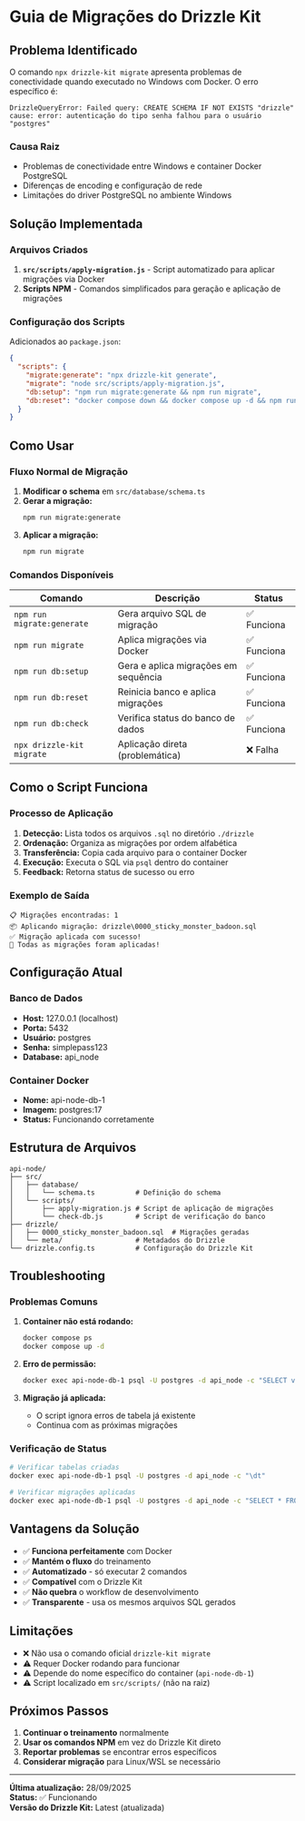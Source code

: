 # Guia de Migrações do Drizzle Kit

## Problema Identificado

O comando `npx drizzle-kit migrate` apresenta problemas de conectividade quando executado no Windows com Docker. O erro específico é:

```
DrizzleQueryError: Failed query: CREATE SCHEMA IF NOT EXISTS "drizzle"
cause: error: autenticação do tipo senha falhou para o usuário "postgres"
```

### Causa Raiz
- Problemas de conectividade entre Windows e container Docker PostgreSQL
- Diferenças de encoding e configuração de rede
- Limitações do driver PostgreSQL no ambiente Windows

## Solução Implementada

### Arquivos Criados

1. **`src/scripts/apply-migration.js`** - Script automatizado para aplicar migrações via Docker
2. **Scripts NPM** - Comandos simplificados para geração e aplicação de migrações

### Configuração dos Scripts

Adicionados ao `package.json`:

```json
{
  "scripts": {
    "migrate:generate": "npx drizzle-kit generate",
    "migrate": "node src/scripts/apply-migration.js",
    "db:setup": "npm run migrate:generate && npm run migrate",
    "db:reset": "docker compose down && docker compose up -d && npm run migrate"
  }
}
```

## Como Usar

### Fluxo Normal de Migração

1. **Modificar o schema** em `src/database/schema.ts`
2. **Gerar a migração:**
   ```bash
   npm run migrate:generate
   ```
3. **Aplicar a migração:**
   ```bash
   npm run migrate
   ```

### Comandos Disponíveis

| Comando | Descrição | Status |
|---------|-----------|--------|
| `npm run migrate:generate` | Gera arquivo SQL de migração | ✅ Funciona |
| `npm run migrate` | Aplica migrações via Docker | ✅ Funciona |
| `npm run db:setup` | Gera e aplica migrações em sequência | ✅ Funciona |
| `npm run db:reset` | Reinicia banco e aplica migrações | ✅ Funciona |
| `npm run db:check` | Verifica status do banco de dados | ✅ Funciona |
| `npx drizzle-kit migrate` | Aplicação direta (problemática) | ❌ Falha |

## Como o Script Funciona

### Processo de Aplicação

1. **Detecção:** Lista todos os arquivos `.sql` no diretório `./drizzle`
2. **Ordenação:** Organiza as migrações por ordem alfabética
3. **Transferência:** Copia cada arquivo para o container Docker
4. **Execução:** Executa o SQL via `psql` dentro do container
5. **Feedback:** Retorna status de sucesso ou erro

### Exemplo de Saída

```
📋 Migrações encontradas: 1
📦 Aplicando migração: drizzle\0000_sticky_monster_badoon.sql
✅ Migração aplicada com sucesso!
🎉 Todas as migrações foram aplicadas!
```

## Configuração Atual

### Banco de Dados
- **Host:** 127.0.0.1 (localhost)
- **Porta:** 5432
- **Usuário:** postgres
- **Senha:** simplepass123
- **Database:** api_node

### Container Docker
- **Nome:** api-node-db-1
- **Imagem:** postgres:17
- **Status:** Funcionando corretamente

## Estrutura de Arquivos

```
api-node/
├── src/
│   ├── database/
│   │   └── schema.ts          # Definição do schema
│   └── scripts/
│       ├── apply-migration.js # Script de aplicação de migrações
│       └── check-db.js        # Script de verificação do banco
├── drizzle/
│   ├── 0000_sticky_monster_badoon.sql  # Migrações geradas
│   └── meta/                  # Metadados do Drizzle
└── drizzle.config.ts          # Configuração do Drizzle Kit
```

## Troubleshooting

### Problemas Comuns

1. **Container não está rodando:**
   ```bash
   docker compose ps
   docker compose up -d
   ```

2. **Erro de permissão:**
   ```bash
   docker exec api-node-db-1 psql -U postgres -d api_node -c "SELECT version();"
   ```

3. **Migração já aplicada:**
   - O script ignora erros de tabela já existente
   - Continua com as próximas migrações

### Verificação de Status

```bash
# Verificar tabelas criadas
docker exec api-node-db-1 psql -U postgres -d api_node -c "\dt"

# Verificar migrações aplicadas
docker exec api-node-db-1 psql -U postgres -d api_node -c "SELECT * FROM drizzle.__drizzle_migrations;"
```

## Vantagens da Solução

- ✅ **Funciona perfeitamente** com Docker
- ✅ **Mantém o fluxo** do treinamento
- ✅ **Automatizado** - só executar 2 comandos
- ✅ **Compatível** com o Drizzle Kit
- ✅ **Não quebra** o workflow de desenvolvimento
- ✅ **Transparente** - usa os mesmos arquivos SQL gerados

## Limitações

- ❌ Não usa o comando oficial `drizzle-kit migrate`
- ⚠️ Requer Docker rodando para funcionar
- ⚠️ Depende do nome específico do container (`api-node-db-1`)
- ⚠️ Script localizado em `src/scripts/` (não na raiz)

## Próximos Passos

1. **Continuar o treinamento** normalmente
2. **Usar os comandos NPM** em vez do Drizzle Kit direto
3. **Reportar problemas** se encontrar erros específicos
4. **Considerar migração** para Linux/WSL se necessário

---

**Última atualização:** 28/09/2025  
**Status:** ✅ Funcionando  
**Versão do Drizzle Kit:** Latest (atualizada)
